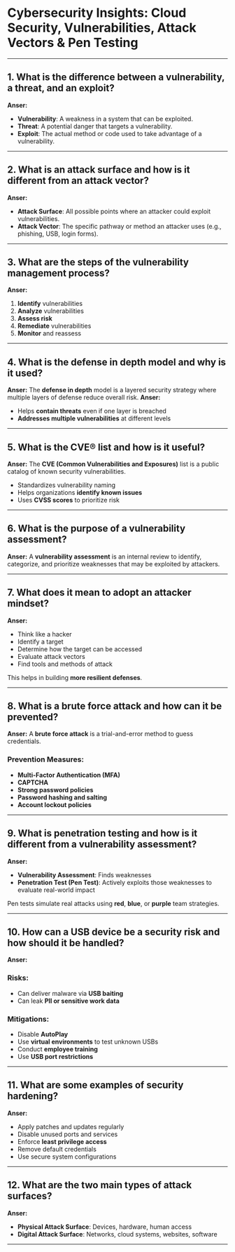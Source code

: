 # Cybersecurity Insights: Cloud Security, Vulnerabilities, Attack Vectors & Pen Testing

---

## 1. What is the difference between a vulnerability, a threat, and an exploit?
**Anser:**
- **Vulnerability**: A weakness in a system that can be exploited.
- **Threat**: A potential danger that targets a vulnerability.
- **Exploit**: The actual method or code used to take advantage of a vulnerability.

---

## 2. What is an attack surface and how is it different from an attack vector?
**Anser:**
- **Attack Surface**: All possible points where an attacker could exploit vulnerabilities.
- **Attack Vector**: The specific pathway or method an attacker uses (e.g., phishing, USB, login forms).

---

## 3. What are the steps of the vulnerability management process?
**Anser:**
1. **Identify** vulnerabilities  
2. **Analyze** vulnerabilities  
3. **Assess risk**  
4. **Remediate** vulnerabilities  
5. **Monitor** and reassess

---

## 4. What is the defense in depth model and why is it used?
**Anser:**
The **defense in depth** model is a layered security strategy where multiple layers of defense reduce overall risk.
**Anser:**
- Helps **contain threats** even if one layer is breached
- **Addresses multiple vulnerabilities** at different levels

---

## 5. What is the CVE® list and how is it useful?
**Anser:**
The **CVE (Common Vulnerabilities and Exposures)** list is a public catalog of known security vulnerabilities.

- Standardizes vulnerability naming
- Helps organizations **identify known issues**
- Uses **CVSS scores** to prioritize risk

---

## 6. What is the purpose of a vulnerability assessment?
**Anser:**
A **vulnerability assessment** is an internal review to identify, categorize, and prioritize weaknesses that may be exploited by attackers.

---

## 7. What does it mean to adopt an attacker mindset?
**Anser:**
- Think like a hacker
- Identify a target
- Determine how the target can be accessed
- Evaluate attack vectors
- Find tools and methods of attack

This helps in building **more resilient defenses**.

---

## 8. What is a brute force attack and how can it be prevented?
**Anser:**
A **brute force attack** is a trial-and-error method to guess credentials.

### Prevention Measures:
- **Multi-Factor Authentication (MFA)**
- **CAPTCHA**
- **Strong password policies**
- **Password hashing and salting**
- **Account lockout policies**

---

## 9. What is penetration testing and how is it different from a vulnerability assessment?
**Anser:**
- **Vulnerability Assessment**: Finds weaknesses  
- **Penetration Test (Pen Test)**: Actively exploits those weaknesses to evaluate real-world impact

Pen tests simulate real attacks using **red**, **blue**, or **purple** team strategies.

---

## 10. How can a USB device be a security risk and how should it be handled?
**Anser:**
### Risks:
- Can deliver malware via **USB baiting**
- Can leak **PII or sensitive work data**

### Mitigations:
- Disable **AutoPlay**
- Use **virtual environments** to test unknown USBs
- Conduct **employee training**
- Use **USB port restrictions**

---

## 11. What are some examples of security hardening?
**Anser:**
- Apply patches and updates regularly
- Disable unused ports and services
- Enforce **least privilege access**
- Remove default credentials
- Use secure system configurations

---

## 12. What are the two main types of attack surfaces?
**Anser:**
- **Physical Attack Surface**: Devices, hardware, human access
- **Digital Attack Surface**: Networks, cloud systems, websites, software

---



